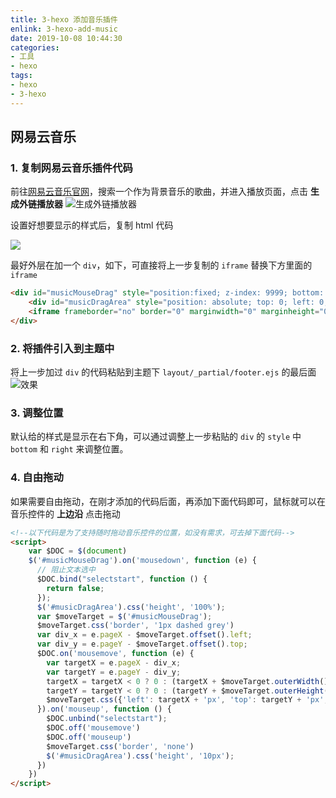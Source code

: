 ```yaml
---
title: 3-hexo 添加音乐插件
enlink: 3-hexo-add-music
date: 2019-10-08 10:44:30
categories:
- 工具
- hexo
tags:
- hexo
- 3-hexo
---
```


## 网易云音乐
### 1. 复制网易云音乐插件代码

前往[网易云音乐官网](https://music.163.com/)，搜索一个作为背景音乐的歌曲，并进入播放页面，点击 **生成外链播放器**
![生成外链播放器](https://i.loli.net/2019/10/08/RgSUj1i8vXNk5IP.png)

设置好想要显示的样式后，复制 html 代码

![](https://i.loli.net/2019/10/08/rbHRZEoB4mzip75.png)

最好外层在加一个 `div`，如下，可直接将上一步复制的 `iframe` 替换下方里面的 `iframe`
```html
<div id="musicMouseDrag" style="position:fixed; z-index: 9999; bottom: 0; right: 0;">
    <div id="musicDragArea" style="position: absolute; top: 0; left: 0; width: 100%;height: 10px;cursor: move; z-index: 10;"></div>
    <iframe frameborder="no" border="0" marginwidth="0" marginheight="0" width=330 height=86 src="//music.163.com/outchain/player?type=2&id=38592976&auto=1&height=66"></iframe>
</div>
```
### 2. 将插件引入到主题中

将上一步加过 `div` 的代码粘贴到主题下 `layout/_partial/footer.ejs` 的最后面
![效果](https://i.loli.net/2019/10/08/FRJOKxLECcvinmf.png)
### 3. 调整位置

默认给的样式是显示在右下角，可以通过调整上一步粘贴的 `div` 的 `style` 中 `bottom` 和 `right` 来调整位置。

### 4. 自由拖动

如果需要自由拖动，在刚才添加的代码后面，再添加下面代码即可，鼠标就可以在音乐控件的 **上边沿** 点击拖动

```html
<!--以下代码是为了支持随时拖动音乐控件的位置，如没有需求，可去掉下面代码-->
<script>
    var $DOC = $(document)
    $('#musicMouseDrag').on('mousedown', function (e) {
      // 阻止文本选中
      $DOC.bind("selectstart", function () {
        return false;
      });
      $('#musicDragArea').css('height', '100%');
      var $moveTarget = $('#musicMouseDrag');
      $moveTarget.css('border', '1px dashed grey')
      var div_x = e.pageX - $moveTarget.offset().left;
      var div_y = e.pageY - $moveTarget.offset().top;
      $DOC.on('mousemove', function (e) {
        var targetX = e.pageX - div_x;
        var targetY = e.pageY - div_y;
        targetX = targetX < 0 ? 0 : (targetX + $moveTarget.outerWidth() >= window.innerWidth) ? window.innerWidth - $moveTarget.outerWidth() : targetX;
        targetY = targetY < 0 ? 0 : (targetY + $moveTarget.outerHeight() >= window.innerHeight) ? window.innerHeight - $moveTarget.outerHeight() : targetY;
        $moveTarget.css({'left': targetX + 'px', 'top': targetY + 'px', 'bottom': 'inherit', 'right': 'inherit'})
      }).on('mouseup', function () {
        $DOC.unbind("selectstart");
        $DOC.off('mousemove')
        $DOC.off('mouseup')
        $moveTarget.css('border', 'none')
        $('#musicDragArea').css('height', '10px');
      })
    })
</script>
```

